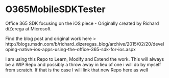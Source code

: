 # O365MobileSDKTester
Office 365 SDK focusing on the iOS piece - Originally created by Richard diZerega at Microsoft

<p>Find the blog post and original work here > http://blogs.msdn.com/b/richard_dizeregas_blog/archive/2015/02/20/developing-native-ios-apps-using-the-office-365-sdk-for-ios.aspx</p>

<p>I am using this Repo to Learn, Modify and Extend the work. This will always be a WIP Repo and possibly a throw away in lieu of one i will do by myself from scratch. If that is the case I will link that new Repo here as well </p>
